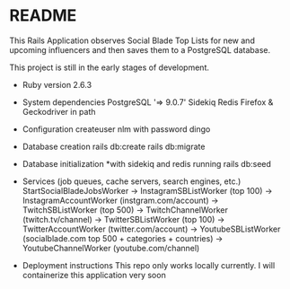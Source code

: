 # README
This Rails Application observes Social Blade Top Lists for new and upcoming influencers and then saves them to a PostgreSQL database.

This project is still in the early stages of development. 

* Ruby version
    2.6.3

* System dependencies
    PostgreSQL '=> 9.0.7'
    Sidekiq
    Redis
    Firefox & Geckodriver in path


* Configuration
    createuser nlm with password dingo

* Database creation
    rails db:create
    rails db:migrate

* Database initialization
    *with sidekiq and redis running
    rails db:seed

* Services (job queues, cache servers, search engines, etc.)
    StartSocialBladeJobsWorker
        -> InstagramSBListWorker (top 100)
            -> InstagramAccountWorker (instgram.com/account)
        -> TwitchSBListWorker (top 500)
            -> TwitchChannelWorker (twitch.tv/channel)
        -> TwitterSBListWorker (top 100)
            -> TwitterAccountWorker (twitter.com/account)
        -> YoutubeSBListWorker (socialblade.com top 500 + categories + countries)
            -> YoutubeChannelWorker (youtube.com/channel)

* Deployment instructions
    This repo only works locally currently. I will containerize this application very soon

